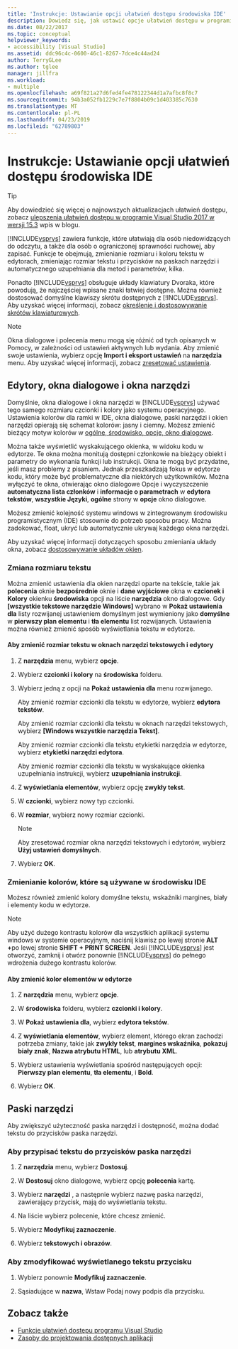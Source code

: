 ```yaml
---
title: 'Instrukcje: Ustawianie opcji ułatwień dostępu środowiska IDE'
description: Dowiedz się, jak ustawić opcje ułatwień dostępu w programie Visual Studio, który ułatwi jego zintegrowanego środowiska programistycznego (IDE) dla każdego, w tym dla osób niedowidzących do odczytu, jak i dla osób o ograniczonej sprawności ruchowej, aby zapisać.
ms.date: 08/22/2017
ms.topic: conceptual
helpviewer_keywords:
- accessibility [Visual Studio]
ms.assetid: ddc96c4c-0600-46c1-8267-7dce4c44ad24
author: TerryGLee
ms.author: tglee
manager: jillfra
ms.workload:
- multiple
ms.openlocfilehash: a69f821a27d6fed4fe478122344d1a7afbc8f8c7
ms.sourcegitcommit: 94b3a052fb1229c7e7f8804b09c1d403385c7630
ms.translationtype: MT
ms.contentlocale: pl-PL
ms.lasthandoff: 04/23/2019
ms.locfileid: "62789803"
---
```

# <a name="how-to-set-ide-accessibility-options"></a>Instrukcje: Ustawianie opcji ułatwień dostępu środowiska IDE

> [!TIP]
> Aby dowiedzieć się więcej o najnowszych aktualizacjach ułatwień dostępu, zobacz [ulepszenia ułatwień dostępu w programie Visual Studio 2017 w wersji 15.3](https://devblogs.microsoft.com/visualstudio/accessibility-improvements-in-visual-studio-2017-version-15-3/) wpis w blogu.

[!INCLUDE[vsprvs](../../code-quality/includes/vsprvs_md.md)] zawiera funkcje, które ułatwiają dla osób niedowidzących do odczytu, a także dla osób o ograniczonej sprawności ruchowej, aby zapisać. Funkcje te obejmują, zmienianie rozmiaru i koloru tekstu w edytorach, zmieniając rozmiar tekstu i przycisków na paskach narzędzi i automatycznego uzupełniania dla metod i parametrów, kilka.

Ponadto [!INCLUDE[vsprvs](../../code-quality/includes/vsprvs_md.md)] obsługuje układy klawiatury Dvoraka, które powodują, że najczęściej wpisane znaki łatwiej dostępne. Można również dostosować domyślne klawiszy skrótu dostępnych z [!INCLUDE[vsprvs](../../code-quality/includes/vsprvs_md.md)]. Aby uzyskać więcej informacji, zobacz [określenie i dostosowywanie skrótów klawiaturowych](../../ide/identifying-and-customizing-keyboard-shortcuts-in-visual-studio.md).

> [!NOTE]
> Okna dialogowe i polecenia menu mogą się różnić od tych opisanych w Pomocy, w zależności od ustawień aktywnych lub wydania. Aby zmienić swoje ustawienia, wybierz opcję **Import i eksport ustawień** na **narzędzia** menu. Aby uzyskać więcej informacji, zobacz [zresetować ustawienia](../environment-settings.md#reset-settings).

## <a name="editors-dialogs-and-tool-windows"></a>Edytory, okna dialogowe i okna narzędzi

 Domyślnie, okna dialogowe i okna narzędzi w [!INCLUDE[vsprvs](../../code-quality/includes/vsprvs_md.md)] używać tego samego rozmiaru czcionki i kolory jako systemu operacyjnego. Ustawienia kolorów dla ramki w IDE, okna dialogowe, paski narzędzi i okien narzędzi opierają się schemat kolorów: jasny i ciemny. Możesz zmienić bieżący motyw kolorów w [ogólne, środowisko, opcje, okno dialogowe](../../ide/reference/general-environment-options-dialog-box.md).

 Można także wyświetlić wyskakującego okienka, w widoku kodu w edytorze. Te okna można monitują dostępni członkowie na bieżący obiekt i parametry do wykonania funkcji lub instrukcji. Okna te mogą być przydatne, jeśli masz problemy z pisaniem. Jednak przeszkadzają fokus w edytorze kodu, który może być problematyczne dla niektórych użytkowników. Można wyłączyć te okna, otwierając okno dialogowe Opcje i wyczyszczenie **automatyczna lista członków** i **informacje o parametrach** w **edytora tekstów**, **wszystkie Języki**, **ogólne** strony w **opcje** okno dialogowe.

 Możesz zmienić kolejność systemu windows w zintegrowanym środowisku programistycznym (IDE) stosownie do potrzeb sposobu pracy. Można zadokować, float, ukryć lub automatycznie ukrywaj każdego okna narzędzi.

 Aby uzyskać więcej informacji dotyczących sposobu zmieniania układy okna, zobacz [dostosowywanie układów okien](../../ide/customizing-window-layouts-in-visual-studio.md).

### <a name="changing-the-size-of-text"></a>Zmiana rozmiaru tekstu

 Można zmienić ustawienia dla okien narzędzi oparte na tekście, takie jak **polecenia** oknie **bezpośrednie** oknie i **dane wyjściowe** okna w **czcionek i Kolory** okienku **środowiska** opcji na liście **narzędzia** okno dialogowe. Gdy **[wszystkie tekstowe narzędzie Windows]** wybrano w **Pokaż ustawienia dla** listy rozwijanej ustawieniem domyślnym jest wymieniony jako **domyślne** w **pierwszy plan elementu**  i **tła elementu** list rozwijanych. Ustawienia można również zmienić sposób wyświetlania tekstu w edytorze.

#### <a name="to-change-the-size-of-text-in-text-based-tool-windows-and-editors"></a>Aby zmienić rozmiar tekstu w oknach narzędzi tekstowych i edytory

1. Z **narzędzia** menu, wybierz **opcje**.

2. Wybierz **czcionki i kolory** na **środowiska** folderu.

3. Wybierz jedną z opcji na **Pokaż ustawienia dla** menu rozwijanego.

     Aby zmienić rozmiar czcionki dla tekstu w edytorze, wybierz **edytora tekstów**.

     Aby zmienić rozmiar czcionki dla tekstu w oknach narzędzi tekstowych, wybierz **[Windows wszystkie narzędzia Tekst]**.

     Aby zmienić rozmiar czcionki dla tekstu etykietki narzędzia w edytorze, wybierz **etykietki narzędzi edytora**.

     Aby zmienić rozmiar czcionki dla tekstu w wyskakujące okienka uzupełniania instrukcji, wybierz **uzupełniania instrukcji**.

4. Z **wyświetlania elementów**, wybierz opcję **zwykły tekst**.

5. W **czcionki**, wybierz nowy typ czcionki.

6. W **rozmiar**, wybierz nowy rozmiar czcionki.

    > [!NOTE]
    > Aby zresetować rozmiar okna narzędzi tekstowych i edytorów, wybierz **Użyj ustawień domyślnych**.

7. Wybierz **OK**.

### <a name="change-the-colors-that-are-used-in-the-ide"></a>Zmienianie kolorów, które są używane w środowisku IDE

 Możesz również zmienić kolory domyślne tekstu, wskaźniki margines, biały i elementy kodu w edytorze.

> [!NOTE]
> Aby użyć dużego kontrastu kolorów dla wszystkich aplikacji systemu windows w systemie operacyjnym, naciśnij klawisz po lewej stronie <strong>ALT +</strong>po lewej stronie **SHIFT + PRINT SCREEN**. Jeśli [!INCLUDE[vsprvs](../../code-quality/includes/vsprvs_md.md)] jest otworzyć, zamknij i otwórz ponownie [!INCLUDE[vsprvs](../../code-quality/includes/vsprvs_md.md)] do pełnego wdrożenia dużego kontrastu kolorów.

#### <a name="to-change-the-color-of-items-in-the-editor"></a>Aby zmienić kolor elementów w edytorze

1. Z **narzędzia** menu, wybierz **opcje**.

2. W **środowiska** folderu, wybierz **czcionki i kolory**.

3. W **Pokaż ustawienia dla**, wybierz **edytora tekstów**.

4. Z **wyświetlania elementów**, wybierz element, którego ekran zachodzi potrzeba zmiany, takie jak **zwykły tekst**, **margines wskaźnika**, **pokazuj biały znak**, **Nazwa atrybutu HTML**, lub **atrybutu XML**.

5. Wybierz ustawienia wyświetlania spośród następujących opcji: **Pierwszy plan elementu**, **tła elementu**, i **Bold**.

6. Wybierz **OK**.

## <a name="toolbars"></a>Paski narzędzi

 Aby zwiększyć użyteczność paska narzędzi i dostępność, można dodać tekstu do przycisków paska narzędzi.

### <a name="to-assign-text-to-toolbar-buttons"></a>Aby przypisać tekstu do przycisków paska narzędzi

1. Z **narzędzia** menu, wybierz **Dostosuj**.

2. W **Dostosuj** okno dialogowe, wybierz opcję **polecenia** kartę.

3. Wybierz **narzędzi** , a następnie wybierz nazwę paska narzędzi, zawierający przycisk, mają do wyświetlania tekstu.

4. Na liście wybierz polecenie, które chcesz zmienić.

5. Wybierz **Modyfikuj zaznaczenie**.

6. Wybierz **tekstowych i obrazów**.

### <a name="to-modify-the-displayed-text-in-a-button"></a>Aby zmodyfikować wyświetlanego tekstu przycisku

1. Wybierz ponownie **Modyfikuj zaznaczenie**.

2. Sąsiadujące w **nazwa**, Wstaw Podaj nowy podpis dla przycisku.

## <a name="see-also"></a>Zobacz także

* [Funkcje ułatwień dostępu programu Visual Studio](../../ide/reference/accessibility-features-of-visual-studio.md)
* [Zasoby do projektowania dostępnych aplikacji](../../ide/reference/resources-for-designing-accessible-applications.md)